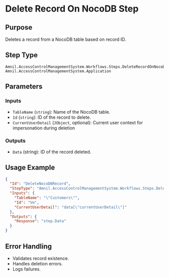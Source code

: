 # Delete Record On NocoDB Step

## Purpose
Deletes a record from a NocoDB table based on record ID.

## Step Type
```
Amnil.AccessControlManagementSystem.Workflows.Steps.DeleteRecordOnNocoDBStep, Amnil.AccessControlManagementSystem.Application
```

## Parameters

### Inputs
- `TableName` (`string`): Name of the NocoDB table.
- `Id` (`string`): ID of the record to delete.
- `CurrentUserDetail` (`JObject`, optional): Current user context for impersonation during deletion

### Outputs
- `Data` (string): ID of the record deleted.

## Usage Example
```json
{
  "Id": "DeleteNocoDBRecord",
  "StepType": "Amnil.AccessControlManagementSystem.Workflows.Steps.DeleteRecordOnNocoDBStep, Amnil.AccessControlManagementSystem.Application",
  "Inputs": {
    "TableName": "\"Customers\"",
    "Id": "Vm",
    "CurrentUserDetail": "data[\"currentUserDetail\"]"
  },
  "Outputs": {
    "Response": "step.Data"
  }
}
```

## Error Handling
- Validates record existence.
- Handles deletion errors.
- Logs failures.